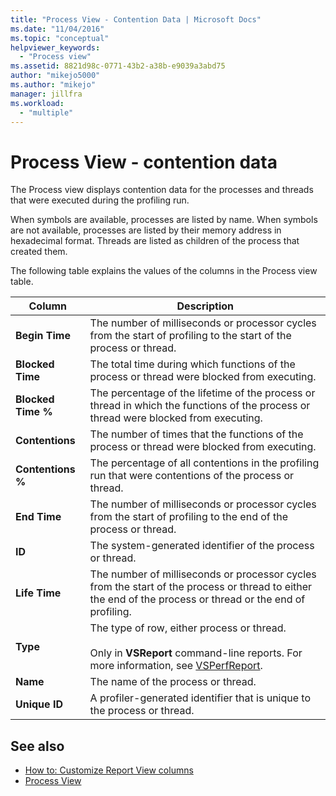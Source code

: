 ```yaml
---
title: "Process View - Contention Data | Microsoft Docs"
ms.date: "11/04/2016"
ms.topic: "conceptual"
helpviewer_keywords:
  - "Process view"
ms.assetid: 8821d98c-0771-43b2-a38b-e9039a3abd75
author: "mikejo5000"
ms.author: "mikejo"
manager: jillfra
ms.workload:
  - "multiple"
---
```

# Process View - contention data
The Process view displays contention data for the processes and threads that were executed during the profiling run.

 When symbols are available, processes are listed by name. When symbols are not available, processes are listed by their memory address in hexadecimal format. Threads are listed as children of the process that created them.

 The following table explains the values of the columns in the Process view table.

|Column|Description|
|------------|-----------------|
|**Begin Time**|The number of milliseconds or processor cycles from the start of profiling to the start of the process or thread.|
|**Blocked Time**|The total time during which functions of the process or thread were blocked from executing.|
|**Blocked Time %**|The percentage of the lifetime of the process or thread in which the functions of the process or thread were blocked from executing.|
|**Contentions**|The number of times that the functions of the process or thread were blocked from executing.|
|**Contentions %**|The percentage of all contentions in the profiling run that were contentions of the process or thread.|
|**End Time**|The number of milliseconds or processor cycles from the start of profiling to the end of the process or thread.|
|**ID**|The system-generated identifier of the process or thread.|
|**Life Time**|The number of milliseconds or processor cycles from the start of the process or thread to either the end of the process or thread or the end of profiling.|
|**Type**|The type of row, either process or thread.<br /><br /> Only in **VSReport** command-line reports. For more information, see [VSPerfReport](../profiling/vsperfreport.md).|
|**Name**|The name of the process or thread.|
|**Unique ID**|A profiler-generated identifier that is unique to the process or thread.|

## See also
- [How to: Customize Report View columns](../profiling/how-to-customize-report-view-columns.md)
- [Process View](../profiling/process-view.md)